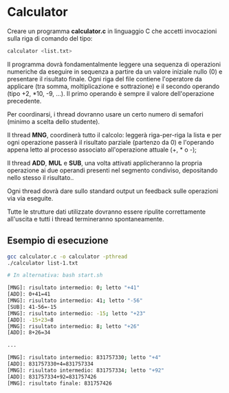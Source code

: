 # Calculator

Creare un programma **calculator.c** in linguaggio C che accetti invocazioni sulla riga di comando del tipo:

```bash
calculator <list.txt>
```

Il programma dovrà fondamentalmente leggere una sequenza di operazioni numeriche da eseguire in sequenza a partire da un valore iniziale nullo (0) e presentare il risultato finale. Ogni riga del file contiene l'operatore da applicare (tra somma, moltiplicazione e sottrazione) e il secondo operando (tipo  +2,  *10,  -9, ...). Il primo operando è sempre il valore dell'operazione precedente.

Per coordinarsi, i thread dovranno usare un certo numero di semafori (minimo a scelta dello studente).

Il thread **MNG**, coordinerà tutto il calcolo: leggerà riga-per-riga la lista e per ogni operazione passerà il risultato parziale (partenzo da 0) e l'operando appena letto al processo associato all'operazione attuale (+, * o  -); 

Il thread **ADD**, **MUL** e **SUB**, una volta attivati applicheranno la propria operazione ai   due   operandi   presenti   nel   segmento   condiviso,   depositando   nello   stesso   il risultato..

Ogni thread dovrà dare sullo standard output un feedback sulle operazioni via via eseguite.

Tutte le strutture dati utilizzate dovranno essere ripulite correttamente all'uscita e tutti i thread termineranno spontaneamente.

## Esempio di esecuzione
```bash
gcc calculator.c -o calculator -pthread
./calculator list-1.txt

# In alternativa: bash start.sh

[MNG]: risultato intermedio: 0; letto "+41"
[ADD]: 0+41=41
[MNG]: risultato intermedio: 41; letto "-56"
[SUB]: 41-56=-15 
[MNG]: risultato intermedio: -15; letto "+23"
[ADD]: -15+23=8
[MNG]: risultato intermedio: 8; letto "+26"
[ADD]: 8+26=34

...

[MNG]: risultato intermedio: 831757330; letto "+4"
[ADD]: 831757330+4=831757334
[MNG]: risultato intermedio: 831757334; letto "+92"
[ADD]: 831757334+92=831757426
[MNG]: risultato finale: 831757426
```